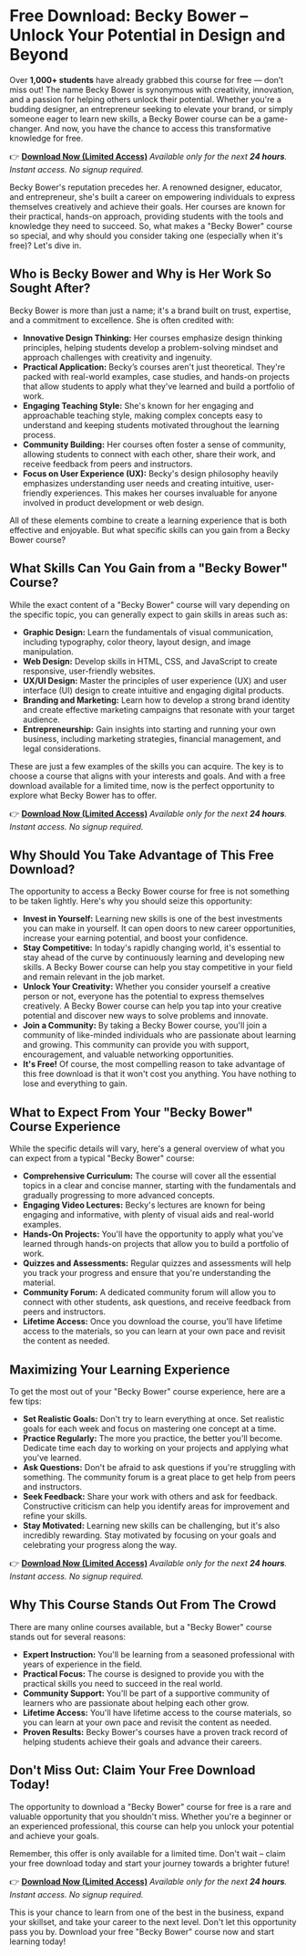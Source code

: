 # Free Download: Becky Bower – Unlock Your Potential in Design and Beyond

Over **1,000+ students** have already grabbed this course for free — don’t miss out! The name Becky Bower is synonymous with creativity, innovation, and a passion for helping others unlock their potential. Whether you're a budding designer, an entrepreneur seeking to elevate your brand, or simply someone eager to learn new skills, a Becky Bower course can be a game-changer. And now, you have the chance to access this transformative knowledge for free.

👉 **[Download Now (Limited Access)](https://udemywork.com/becky-bower)**
_Available only for the next **24 hours**. Instant access. No signup required._

Becky Bower's reputation precedes her. A renowned designer, educator, and entrepreneur, she's built a career on empowering individuals to express themselves creatively and achieve their goals. Her courses are known for their practical, hands-on approach, providing students with the tools and knowledge they need to succeed. So, what makes a "Becky Bower" course so special, and why should you consider taking one (especially when it's free)? Let's dive in.

## Who is Becky Bower and Why is Her Work So Sought After?

Becky Bower is more than just a name; it's a brand built on trust, expertise, and a commitment to excellence. She is often credited with:

*   **Innovative Design Thinking:** Her courses emphasize design thinking principles, helping students develop a problem-solving mindset and approach challenges with creativity and ingenuity.
*   **Practical Application:** Becky’s courses aren't just theoretical. They're packed with real-world examples, case studies, and hands-on projects that allow students to apply what they've learned and build a portfolio of work.
*   **Engaging Teaching Style:** She's known for her engaging and approachable teaching style, making complex concepts easy to understand and keeping students motivated throughout the learning process.
*   **Community Building:** Her courses often foster a sense of community, allowing students to connect with each other, share their work, and receive feedback from peers and instructors.
*   **Focus on User Experience (UX):** Becky's design philosophy heavily emphasizes understanding user needs and creating intuitive, user-friendly experiences. This makes her courses invaluable for anyone involved in product development or web design.

All of these elements combine to create a learning experience that is both effective and enjoyable. But what specific skills can you gain from a Becky Bower course?

## What Skills Can You Gain from a "Becky Bower" Course?

While the exact content of a "Becky Bower" course will vary depending on the specific topic, you can generally expect to gain skills in areas such as:

*   **Graphic Design:** Learn the fundamentals of visual communication, including typography, color theory, layout design, and image manipulation.
*   **Web Design:** Develop skills in HTML, CSS, and JavaScript to create responsive, user-friendly websites.
*   **UX/UI Design:** Master the principles of user experience (UX) and user interface (UI) design to create intuitive and engaging digital products.
*   **Branding and Marketing:** Learn how to develop a strong brand identity and create effective marketing campaigns that resonate with your target audience.
*   **Entrepreneurship:** Gain insights into starting and running your own business, including marketing strategies, financial management, and legal considerations.

These are just a few examples of the skills you can acquire. The key is to choose a course that aligns with your interests and goals. And with a free download available for a limited time, now is the perfect opportunity to explore what Becky Bower has to offer.

👉 **[Download Now (Limited Access)](https://udemywork.com/becky-bower)**
_Available only for the next **24 hours**. Instant access. No signup required._

## Why Should You Take Advantage of This Free Download?

The opportunity to access a Becky Bower course for free is not something to be taken lightly. Here's why you should seize this opportunity:

*   **Invest in Yourself:** Learning new skills is one of the best investments you can make in yourself. It can open doors to new career opportunities, increase your earning potential, and boost your confidence.
*   **Stay Competitive:** In today's rapidly changing world, it's essential to stay ahead of the curve by continuously learning and developing new skills. A Becky Bower course can help you stay competitive in your field and remain relevant in the job market.
*   **Unlock Your Creativity:** Whether you consider yourself a creative person or not, everyone has the potential to express themselves creatively. A Becky Bower course can help you tap into your creative potential and discover new ways to solve problems and innovate.
*   **Join a Community:** By taking a Becky Bower course, you'll join a community of like-minded individuals who are passionate about learning and growing. This community can provide you with support, encouragement, and valuable networking opportunities.
*   **It's Free!** Of course, the most compelling reason to take advantage of this free download is that it won't cost you anything. You have nothing to lose and everything to gain.

## What to Expect From Your "Becky Bower" Course Experience

While the specific details will vary, here's a general overview of what you can expect from a typical "Becky Bower" course:

*   **Comprehensive Curriculum:** The course will cover all the essential topics in a clear and concise manner, starting with the fundamentals and gradually progressing to more advanced concepts.
*   **Engaging Video Lectures:** Becky's lectures are known for being engaging and informative, with plenty of visual aids and real-world examples.
*   **Hands-On Projects:** You'll have the opportunity to apply what you've learned through hands-on projects that allow you to build a portfolio of work.
*   **Quizzes and Assessments:** Regular quizzes and assessments will help you track your progress and ensure that you're understanding the material.
*   **Community Forum:** A dedicated community forum will allow you to connect with other students, ask questions, and receive feedback from peers and instructors.
*   **Lifetime Access:** Once you download the course, you'll have lifetime access to the materials, so you can learn at your own pace and revisit the content as needed.

## Maximizing Your Learning Experience

To get the most out of your "Becky Bower" course experience, here are a few tips:

*   **Set Realistic Goals:** Don't try to learn everything at once. Set realistic goals for each week and focus on mastering one concept at a time.
*   **Practice Regularly:** The more you practice, the better you'll become. Dedicate time each day to working on your projects and applying what you've learned.
*   **Ask Questions:** Don't be afraid to ask questions if you're struggling with something. The community forum is a great place to get help from peers and instructors.
*   **Seek Feedback:** Share your work with others and ask for feedback. Constructive criticism can help you identify areas for improvement and refine your skills.
*   **Stay Motivated:** Learning new skills can be challenging, but it's also incredibly rewarding. Stay motivated by focusing on your goals and celebrating your progress along the way.

👉 **[Download Now (Limited Access)](https://udemywork.com/becky-bower)**
_Available only for the next **24 hours**. Instant access. No signup required._

## Why This Course Stands Out From The Crowd

There are many online courses available, but a "Becky Bower" course stands out for several reasons:

*   **Expert Instruction:** You'll be learning from a seasoned professional with years of experience in the field.
*   **Practical Focus:** The course is designed to provide you with the practical skills you need to succeed in the real world.
*   **Community Support:** You'll be part of a supportive community of learners who are passionate about helping each other grow.
*   **Lifetime Access:** You'll have lifetime access to the course materials, so you can learn at your own pace and revisit the content as needed.
*   **Proven Results:** Becky Bower's courses have a proven track record of helping students achieve their goals and advance their careers.

## Don't Miss Out: Claim Your Free Download Today!

The opportunity to download a "Becky Bower" course for free is a rare and valuable opportunity that you shouldn't miss. Whether you're a beginner or an experienced professional, this course can help you unlock your potential and achieve your goals.

Remember, this offer is only available for a limited time. Don't wait – claim your free download today and start your journey towards a brighter future!

👉 **[Download Now (Limited Access)](https://udemywork.com/becky-bower)**
_Available only for the next **24 hours**. Instant access. No signup required._

This is your chance to learn from one of the best in the business, expand your skillset, and take your career to the next level. Don't let this opportunity pass you by. Download your free "Becky Bower" course now and start learning today!
